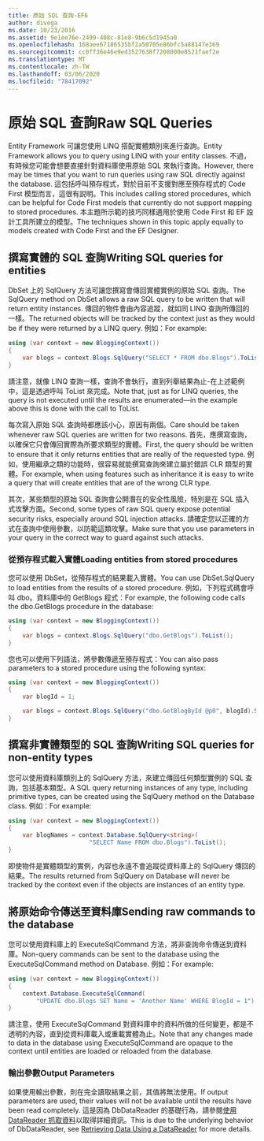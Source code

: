 ```yaml
---
title: 原始 SQL 查詢-EF6
author: divega
ms.date: 10/23/2016
ms.assetid: 9e1ee76e-2499-408c-81e8-9b6c5d1945a0
ms.openlocfilehash: 168aee67186535bf2a50705e86bfc5a88147e369
ms.sourcegitcommit: cc0ff36e46e9ed3527638f7208000e8521faef2e
ms.translationtype: MT
ms.contentlocale: zh-TW
ms.lasthandoff: 03/06/2020
ms.locfileid: "78417092"
---
```

# <a name="raw-sql-queries"></a><span data-ttu-id="42525-102">原始 SQL 查詢</span><span class="sxs-lookup"><span data-stu-id="42525-102">Raw SQL Queries</span></span>
<span data-ttu-id="42525-103">Entity Framework 可讓您使用 LINQ 搭配實體類別來進行查詢。</span><span class="sxs-lookup"><span data-stu-id="42525-103">Entity Framework allows you to query using LINQ with your entity classes.</span></span> <span data-ttu-id="42525-104">不過，有時候您可能會想要直接針對資料庫使用原始 SQL 來執行查詢。</span><span class="sxs-lookup"><span data-stu-id="42525-104">However, there may be times that you want to run queries using raw SQL directly against the database.</span></span> <span data-ttu-id="42525-105">這包括呼叫預存程式，對於目前不支援對應至預存程式的 Code First 模型而言，這很有説明。</span><span class="sxs-lookup"><span data-stu-id="42525-105">This includes calling stored procedures, which can be helpful for Code First models that currently do not support mapping to stored procedures.</span></span> <span data-ttu-id="42525-106">本主題所示範的技巧同樣適用於使用 Code First 和 EF 設計工具所建立的模型。</span><span class="sxs-lookup"><span data-stu-id="42525-106">The techniques shown in this topic apply equally to models created with Code First and the EF Designer.</span></span>  

## <a name="writing-sql-queries-for-entities"></a><span data-ttu-id="42525-107">撰寫實體的 SQL 查詢</span><span class="sxs-lookup"><span data-stu-id="42525-107">Writing SQL queries for entities</span></span>  

<span data-ttu-id="42525-108">DbSet 上的 SqlQuery 方法可讓您撰寫會傳回實體實例的原始 SQL 查詢。</span><span class="sxs-lookup"><span data-stu-id="42525-108">The SqlQuery method on DbSet allows a raw SQL query to be written that will return entity instances.</span></span> <span data-ttu-id="42525-109">傳回的物件會由內容追蹤，就如同 LINQ 查詢所傳回的一樣。</span><span class="sxs-lookup"><span data-stu-id="42525-109">The returned objects will be tracked by the context just as they would be if they were returned by a LINQ query.</span></span> <span data-ttu-id="42525-110">例如：</span><span class="sxs-lookup"><span data-stu-id="42525-110">For example:</span></span>  

``` csharp  
using (var context = new BloggingContext())
{
    var blogs = context.Blogs.SqlQuery("SELECT * FROM dbo.Blogs").ToList();
}
```  

<span data-ttu-id="42525-111">請注意，就像 LINQ 查詢一樣，查詢不會執行，直到列舉結果為止-在上述範例中，這是透過呼叫 ToList 來完成。</span><span class="sxs-lookup"><span data-stu-id="42525-111">Note that, just as for LINQ queries, the query is not executed until the results are enumerated—in the example above this is done with the call to ToList.</span></span>  

<span data-ttu-id="42525-112">每次寫入原始 SQL 查詢時都應該小心，原因有兩個。</span><span class="sxs-lookup"><span data-stu-id="42525-112">Care should be taken whenever raw SQL queries are written for two reasons.</span></span> <span data-ttu-id="42525-113">首先，應撰寫查詢，以確保它只會傳回實際為所要求類型的實體。</span><span class="sxs-lookup"><span data-stu-id="42525-113">First, the query should be written to ensure that it only returns entities that are really of the requested type.</span></span> <span data-ttu-id="42525-114">例如，使用繼承之類的功能時，很容易就能撰寫查詢來建立屬於錯誤 CLR 類型的實體。</span><span class="sxs-lookup"><span data-stu-id="42525-114">For example, when using features such as inheritance it is easy to write a query that will create entities that are of the wrong CLR type.</span></span>  

<span data-ttu-id="42525-115">其次，某些類型的原始 SQL 查詢會公開潛在的安全性風險，特別是在 SQL 插入式攻擊方面。</span><span class="sxs-lookup"><span data-stu-id="42525-115">Second, some types of raw SQL query expose potential security risks, especially around SQL injection attacks.</span></span> <span data-ttu-id="42525-116">請確定您以正確的方式在查詢中使用參數，以防範這類攻擊。</span><span class="sxs-lookup"><span data-stu-id="42525-116">Make sure that you use parameters in your query in the correct way to guard against such attacks.</span></span>  

### <a name="loading-entities-from-stored-procedures"></a><span data-ttu-id="42525-117">從預存程式載入實體</span><span class="sxs-lookup"><span data-stu-id="42525-117">Loading entities from stored procedures</span></span>  

<span data-ttu-id="42525-118">您可以使用 DbSet，從預存程式的結果載入實體。</span><span class="sxs-lookup"><span data-stu-id="42525-118">You can use DbSet.SqlQuery to load entities from the results of a stored procedure.</span></span> <span data-ttu-id="42525-119">例如，下列程式碼會呼叫 dbo。資料庫中的 GetBlogs 程式：</span><span class="sxs-lookup"><span data-stu-id="42525-119">For example, the following code calls the dbo.GetBlogs procedure in the database:</span></span>  

``` csharp
using (var context = new BloggingContext())
{
    var blogs = context.Blogs.SqlQuery("dbo.GetBlogs").ToList();
}
```  

<span data-ttu-id="42525-120">您也可以使用下列語法，將參數傳遞至預存程式：</span><span class="sxs-lookup"><span data-stu-id="42525-120">You can also pass parameters to a stored procedure using the following syntax:</span></span>  

``` csharp
using (var context = new BloggingContext())
{
    var blogId = 1;

    var blogs = context.Blogs.SqlQuery("dbo.GetBlogById @p0", blogId).Single();
}
```  

## <a name="writing-sql-queries-for-non-entity-types"></a><span data-ttu-id="42525-121">撰寫非實體類型的 SQL 查詢</span><span class="sxs-lookup"><span data-stu-id="42525-121">Writing SQL queries for non-entity types</span></span>  

<span data-ttu-id="42525-122">您可以使用資料庫類別上的 SqlQuery 方法，來建立傳回任何類型實例的 SQL 查詢，包括基本類型。</span><span class="sxs-lookup"><span data-stu-id="42525-122">A SQL query returning instances of any type, including primitive types, can be created using the SqlQuery method on the Database class.</span></span> <span data-ttu-id="42525-123">例如：</span><span class="sxs-lookup"><span data-stu-id="42525-123">For example:</span></span>  

``` csharp
using (var context = new BloggingContext())
{
    var blogNames = context.Database.SqlQuery<string>(
                       "SELECT Name FROM dbo.Blogs").ToList();
}
```  

<span data-ttu-id="42525-124">即使物件是實體類型的實例，內容也永遠不會追蹤從資料庫上的 SqlQuery 傳回的結果。</span><span class="sxs-lookup"><span data-stu-id="42525-124">The results returned from SqlQuery on Database will never be tracked by the context even if the objects are instances of an entity type.</span></span>  

## <a name="sending-raw-commands-to-the-database"></a><span data-ttu-id="42525-125">將原始命令傳送至資料庫</span><span class="sxs-lookup"><span data-stu-id="42525-125">Sending raw commands to the database</span></span>  

<span data-ttu-id="42525-126">您可以使用資料庫上的 ExecuteSqlCommand 方法，將非查詢命令傳送到資料庫。</span><span class="sxs-lookup"><span data-stu-id="42525-126">Non-query commands can be sent to the database using the ExecuteSqlCommand method on Database.</span></span> <span data-ttu-id="42525-127">例如：</span><span class="sxs-lookup"><span data-stu-id="42525-127">For example:</span></span>  

``` csharp
using (var context = new BloggingContext())
{
    context.Database.ExecuteSqlCommand(
        "UPDATE dbo.Blogs SET Name = 'Another Name' WHERE BlogId = 1");
}
```  

<span data-ttu-id="42525-128">請注意，使用 ExecuteSqlCommand 對資料庫中的資料所做的任何變更，都是不透明的內容，直到從資料庫載入或重載實體為止。</span><span class="sxs-lookup"><span data-stu-id="42525-128">Note that any changes made to data in the database using ExecuteSqlCommand are opaque to the context until entities are loaded or reloaded from the database.</span></span>  

### <a name="output-parameters"></a><span data-ttu-id="42525-129">輸出參數</span><span class="sxs-lookup"><span data-stu-id="42525-129">Output Parameters</span></span>  

<span data-ttu-id="42525-130">如果使用輸出參數，則在完全讀取結果之前，其值將無法使用。</span><span class="sxs-lookup"><span data-stu-id="42525-130">If output parameters are used, their values will not be available until the results have been read completely.</span></span> <span data-ttu-id="42525-131">這是因為 DbDataReader 的基礎行為，請參閱[使用 DataReader 抓取資料](https://go.microsoft.com/fwlink/?LinkID=398589)以取得詳細資訊。</span><span class="sxs-lookup"><span data-stu-id="42525-131">This is due to the underlying behavior of DbDataReader, see [Retrieving Data Using a DataReader](https://go.microsoft.com/fwlink/?LinkID=398589) for more details.</span></span>  
